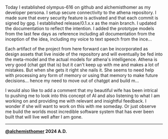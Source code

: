 
Today I established olympus-616 on github and alchemisthomer as my developer persona. I setup secure connectivity to the athena repository. I made sure that every security feature is activated and that each commit is signed by gpg. I established release/0.1.x.x as the main branch. I updated the documentation to reflect the intention. I added the prototype models from the last few days as reference including all documentation from the inception of the idea, including my voice to text speech from the ince...

Each artifact of the project from here forward can be incorporated as design assets that live inside of the repository and will eventually be fed into the meta-model and the actual models for athena's intelligence. Athena is very good (chat gpt that is) but it can't keep up with me and makes a lot of mistakes. But when she gets it right she nails it. She seems to need help with processing any form of memory or using that memory to make future decisions... hence my need to move out of chatgpt and build m...

I would also like to add a comment that my beautiful wife has been intrical to pushing me to look into this concept of AI and also listening to what I am working on and providing me with relevant and insightful feedback. I wonder if she will want to work on this with me someday. Or just observe me build the worlds most incredible software system that has ever been built that will live well after I am gone.

***
**[@alchemisthomer](https://github.com/alchemisthomer)
2024 A.D.**